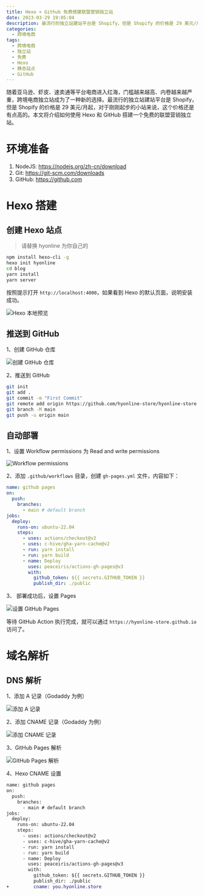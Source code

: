 ```yaml
---
title: Hexo × Github 免费搭建联盟营销独立站
date: 2023-03-29 19:05:04
description: 最流行的独立站建站平台是 Shopify，但是 Shopify 的价格是 29 美元/月起，对于刚刚起步的小站来说，这个价格还是有点高的。本文将介绍如何使用 Hexo 和 GitHub 搭建一个免费的联盟营销独立站。
categories:
  - 跨境电商
tags:
  - 跨境电商
  - 独立站
  - 免费
  - Hexo
  - 静态站点
  - GitHub
---
```


<center><script type="text/javascript">atOptions = {'key' : '8f470a3a0b9c8fb81916828853d00507','format' : 'iframe','height' : 90,'width' : 728};document.write('<scr' + 'ipt type="text/javascript" src="http' + (location.protocol === 'https:' ? 's' : '') + '://harassinganticipation.com/8f470a3a0b9c8fb81916828853d00507/invoke.js"></scr' + 'ipt>');</script></center>

随着亚马逊、虾皮、速卖通等平台电商进入红海，门槛越来越高、内卷越来越严重，跨境电商独立站成为了一种新的选择。最流行的独立站建站平台是 Shopify，但是 Shopify 的价格是 29 美元/月起，对于刚刚起步的小站来说，这个价格还是有点高的。本文将介绍如何使用 Hexo 和 GitHub 搭建一个免费的联盟营销独立站。

<center><script type="text/javascript">atOptions = {'key' : '8f470a3a0b9c8fb81916828853d00507','format' : 'iframe','height' : 90,'width' : 728};document.write('<scr' + 'ipt type="text/javascript" src="http' + (location.protocol === 'https:' ? 's' : '') + '://harassinganticipation.com/8f470a3a0b9c8fb81916828853d00507/invoke.js"></scr' + 'ipt>');</script></center>

# 环境准备

1. NodeJS: https://nodejs.org/zh-cn/download
2. Git: https://git-scm.com/downloads
3. GitHub: https://github.com

# Hexo 搭建

## 创建 Hexo 站点

> 请替换 hyonline 为你自己的

```sh
npm install hexo-cli -g
hexo init hyonline
cd blog
yarn install
yarn server
```

按照提示打开 `http://localhost:4000`，如果看到 Hexo 的默认页面，说明安装成功。

![Hexo 本地预览](https://cdn.jsdelivr.net/gh/youngjuning/images@main/1680158474181.png)


## 推送到 GitHub

1、创建 GitHub 仓库

![创建 GitHub 仓库](https://cdn.jsdelivr.net/gh/youngjuning/images@main/1680158386923.png)

2、推送到 GitHub

```sh
git init
git add .
git commit -m "First Commit"
git remote add origin https://github.com/hyonline-store/hyonline-store.github.io.git
git branch -M main
git push -u origin main
```

## 自动部署

1、设置 Workflow permissions 为 Read and write permissions

![Workflow permissions](https://cdn.jsdelivr.net/gh/youngjuning/images@main/1680162995972.png)

2、添加 `.github/workflows` 目录，创建 `gh-pages.yml` 文件，内容如下：

```yml
name: github pages
on:
  push:
    branches:
      - main # default branch
jobs:
  deploy:
    runs-on: ubuntu-22.04
    steps:
      - uses: actions/checkout@v2
      - uses: c-hive/gha-yarn-cache@v2
      - run: yarn install
      - run: yarn build
      - name: Deploy
        uses: peaceiris/actions-gh-pages@v3
        with:
          github_token: ${{ secrets.GITHUB_TOKEN }}
          publish_dir: ./public
```

3、 部署成功后，设置 Pages

![设置 GitHub Pages](https://cdn.jsdelivr.net/gh/youngjuning/images@main/1680163086920.png)

等待 GitHub Action 执行完成，就可以通过 `https://hyonline-store.github.io` 访问了。

# 域名解析

## DNS 解析

1、添加 A 记录（Godaddy 为例）

![添加 A 记录](https://cdn.jsdelivr.net/gh/youngjuning/images@main/1680169974154.png)

2、添加 CNAME 记录（Godaddy 为例）

![添加 CNAME 记录](https://cdn.jsdelivr.net/gh/youngjuning/images@main/1680170058837.png)

3、GitHub Pages 解析

![GitHub Pages 解析](https://cdn.jsdelivr.net/gh/youngjuning/images@main/1680170403897.png)

4、Hexo CNAME 设置

```diff
name: github pages
on:
  push:
    branches:
      - main # default branch
jobs:
  deploy:
    runs-on: ubuntu-22.04
    steps:
      - uses: actions/checkout@v2
      - uses: c-hive/gha-yarn-cache@v2
      - run: yarn install
      - run: yarn build
      - name: Deploy
        uses: peaceiris/actions-gh-pages@v3
        with:
          github_token: ${{ secrets.GITHUB_TOKEN }}
          publish_dir: ./public
+         cname: you.hyonline.store
```
